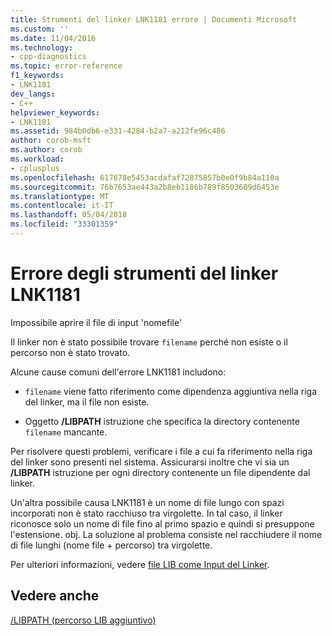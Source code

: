 ```yaml
---
title: Strumenti del linker LNK1181 errore | Documenti Microsoft
ms.custom: ''
ms.date: 11/04/2016
ms.technology:
- cpp-diagnostics
ms.topic: error-reference
f1_keywords:
- LNK1181
dev_langs:
- C++
helpviewer_keywords:
- LNK1181
ms.assetid: 984b0db6-e331-4284-b2a7-a212fe96c486
author: corob-msft
ms.author: corob
ms.workload:
- cplusplus
ms.openlocfilehash: 617678e5453acdafaf72875857b0e0f9b84a110a
ms.sourcegitcommit: 76b7653ae443a2b8eb1186b789f8503609d6453e
ms.translationtype: MT
ms.contentlocale: it-IT
ms.lasthandoff: 05/04/2018
ms.locfileid: "33301359"
---
```

# <a name="linker-tools-error-lnk1181"></a>Errore degli strumenti del linker LNK1181
Impossibile aprire il file di input 'nomefile'  
  
 Il linker non è stato possibile trovare `filename` perché non esiste o il percorso non è stato trovato.  
  
 Alcune cause comuni dell'errore LNK1181 includono:  
  
-   `filename` viene fatto riferimento come dipendenza aggiuntiva nella riga del linker, ma il file non esiste.  
  
-   Oggetto **/LIBPATH** istruzione che specifica la directory contenente `filename` mancante.  
  
 Per risolvere questi problemi, verificare i file a cui fa riferimento nella riga del linker sono presenti nel sistema.  Assicurarsi inoltre che vi sia un **/LIBPATH** istruzione per ogni directory contenente un file dipendente dal linker.  
  
 Un'altra possibile causa LNK1181 è un nome di file lungo con spazi incorporati non è stato racchiuso tra virgolette.  In tal caso, il linker riconosce solo un nome di file fino al primo spazio e quindi si presuppone l'estensione. obj.  La soluzione al problema consiste nel racchiudere il nome di file lunghi (nome file + percorso) tra virgolette.  
  
 Per ulteriori informazioni, vedere [file LIB come Input del Linker](../../build/reference/dot-lib-files-as-linker-input.md).  
  
## <a name="see-also"></a>Vedere anche  
 [/LIBPATH (percorso LIB aggiuntivo)](../../build/reference/libpath-additional-libpath.md)